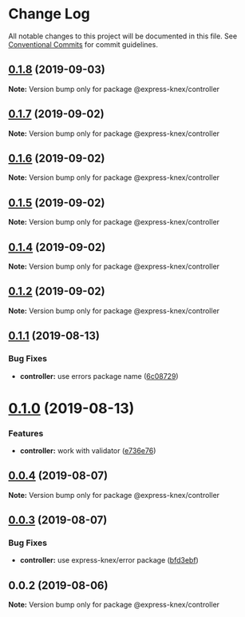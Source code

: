 # Change Log

All notable changes to this project will be documented in this file.
See [Conventional Commits](https://conventionalcommits.org) for commit guidelines.

## [0.1.8](https://github.com/express-knex/express-knex/tree/master/packages/controller/compare/@express-knex/controller@0.1.7...@express-knex/controller@0.1.8) (2019-09-03)

**Note:** Version bump only for package @express-knex/controller





## [0.1.7](https://github.com/express-knex/express-knex/tree/master/packages/controller/compare/@express-knex/controller@0.1.6...@express-knex/controller@0.1.7) (2019-09-02)

**Note:** Version bump only for package @express-knex/controller





## [0.1.6](https://github.com/express-knex/express-knex/tree/master/packages/controller/compare/@express-knex/controller@0.1.5...@express-knex/controller@0.1.6) (2019-09-02)

**Note:** Version bump only for package @express-knex/controller





## [0.1.5](https://github.com/express-knex/express-knex/tree/master/packages/controller/compare/@express-knex/controller@0.1.4...@express-knex/controller@0.1.5) (2019-09-02)

**Note:** Version bump only for package @express-knex/controller





## [0.1.4](https://github.com/express-knex/express-knex/tree/master/packages/controller/compare/@express-knex/controller@0.1.2...@express-knex/controller@0.1.4) (2019-09-02)

**Note:** Version bump only for package @express-knex/controller





## [0.1.2](https://github.com/express-knex/express-knex/tree/master/packages/controller/compare/@express-knex/controller@0.1.1...@express-knex/controller@0.1.2) (2019-09-02)

**Note:** Version bump only for package @express-knex/controller





## [0.1.1](https://github.com/express-knex/express-knex/tree/master/packages/controller/compare/@express-knex/controller@0.1.0...@express-knex/controller@0.1.1) (2019-08-13)


### Bug Fixes

* **controller:** use errors package name ([6c08729](https://github.com/express-knex/express-knex/tree/master/packages/controller/commit/6c08729))





# [0.1.0](https://github.com/express-knex/express-knex/tree/master/packages/controller/compare/@express-knex/controller@0.0.4...@express-knex/controller@0.1.0) (2019-08-13)


### Features

* **controller:** work with validator ([e736e76](https://github.com/express-knex/express-knex/tree/master/packages/controller/commit/e736e76))





## [0.0.4](https://github.com/express-knex/express-knex/tree/master/packages/controller/compare/@express-knex/controller@0.0.3...@express-knex/controller@0.0.4) (2019-08-07)

**Note:** Version bump only for package @express-knex/controller





## [0.0.3](https://github.com/express-knex/express-knex/tree/master/packages/controller/compare/@express-knex/controller@0.0.2...@express-knex/controller@0.0.3) (2019-08-07)


### Bug Fixes

* **controller:** use express-knex/error package ([bfd3ebf](https://github.com/express-knex/express-knex/tree/master/packages/controller/commit/bfd3ebf))





## 0.0.2 (2019-08-06)

**Note:** Version bump only for package @express-knex/controller
